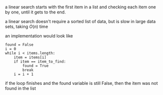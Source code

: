 a linear search starts with the first item in a list and checking each item one by one, until it gets to the end.

a linear search doesn't require a sorted list of data, but is slow in large data sets, taking $O(n)$ time

an implementation would look like

```
found = False
i = 0
while i < items.length:
	item = items[i]
	if item == item_to_find:
		found = True
		break
	i = i + 1
```

if the loop finishes and the found variable is still False, then the item was not found in the list









